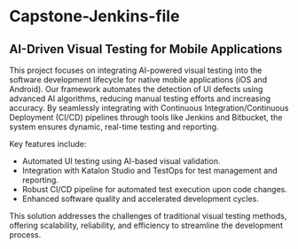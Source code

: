 # Capstone-Jenkins-file
## AI-Driven Visual Testing for Mobile Applications

This project focuses on integrating AI-powered visual testing into the software development lifecycle for native mobile applications (iOS and Android). Our framework automates the detection of UI defects using advanced AI algorithms, reducing manual testing efforts and increasing accuracy. By seamlessly integrating with Continuous Integration/Continuous Deployment (CI/CD) pipelines through tools like Jenkins and Bitbucket, the system ensures dynamic, real-time testing and reporting.

Key features include:

- Automated UI testing using AI-based visual validation.
- Integration with Katalon Studio and TestOps for test management and reporting.
- Robust CI/CD pipeline for automated test execution upon code changes.
- Enhanced software quality and accelerated development cycles.
  
This solution addresses the challenges of traditional visual testing methods, offering scalability, reliability, and efficiency to streamline the development process.
